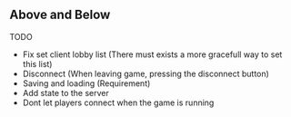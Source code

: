 ## Above and Below  

TODO
 - Fix set client lobby list (There must exists a more gracefull way to set this list)
 - Disconnect (When leaving game, pressing the disconnect button)
 - Saving and loading (Requirement)
 - Add state to the server
 - Dont let players connect when the game is running
